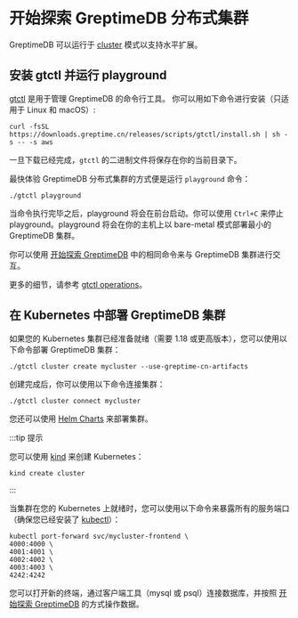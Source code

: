# 开始探索 GreptimeDB 分布式集群

GreptimeDB 可以运行于 [cluster](/zh/v0.3/developer-guide/overview.md) 模式以支持水平扩展。

## 安装 gtctl 并运行 playground

[gtctl](https://github.com/GreptimeTeam/gtctl) 是用于管理 GreptimeDB 的命令行工具。 你可以用如下命令进行安装（只适用于 Linux 和 macOS）:

```
curl -fsSL https://downloads.greptime.cn/releases/scripts/gtctl/install.sh | sh -s -- -s aws
```

一旦下载已经完成，`gtctl` 的二进制文件将保存在你的当前目录下。

最快体验 GreptimeDB 分布式集群的方式便是运行 `playground` 命令：

```
./gtctl playground
```

当命令执行完毕之后，playground 将会在前台启动。你可以使用 `Ctrl+C` 来停止 playground。playground 将会在你的主机上以 bare-metal 模式部署最小的 GreptimeDB 集群。

你可以使用 [开始探索 GreptimeDB](/zh/v0.3/getting-started/try-out-greptimedb.md) 中的相同命令来与 GreptimeDB 集群进行交互。

更多的细节，请参考 [gtctl operations](/zh/v0.3/user-guide/operations/gtctl.md)。

## 在 Kubernetes 中部署 GreptimeDB 集群

如果您的 Kubernetes 集群已经准备就绪（需要 1.18 或更高版本），您可以使用以下命令部署 GreptimeDB 集群：

```
./gtctl cluster create mycluster --use-greptime-cn-artifacts
```

创建完成后，你可以使用以下命令连接集群：

```
./gtctl cluster connect mycluster
```

您还可以使用 [Helm Charts](/zh/v0.3/user-guide/operations/kubernetes.md) 来部署集群。

:::tip 提示

您可以使用 [kind](https://kind.sigs.k8s.io/docs/user/quick-start/) 来创建 Kubernetes：

```
kind create cluster
```

:::

当集群在您的 Kubernetes 上就绪时，您可以使用以下命令来暴露所有的服务端口（确保您已经安装了 [kubectl](https://kubernetes.io/docs/tasks/tools/)）：

```
kubectl port-forward svc/mycluster-frontend \
4000:4000 \
4001:4001 \
4002:4002 \
4003:4003 \
4242:4242
```

您可以打开新的终端，通过客户端工具（mysql 或 psql）连接数据库，并按照 [开始探索 GreptimeDB](/v0.3/getting-started/try-out-greptimedb.md) 的方式操作数据。
